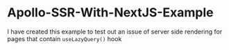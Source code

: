 # Apollo-SSR-With-NextJS-Example
I have created this example to test out an issue of server side rendering for pages that contain `useLazyQuery()` hook
